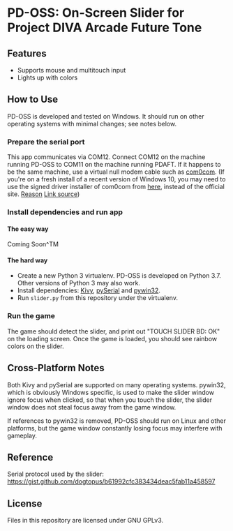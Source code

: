 # PD-OSS: On-Screen Slider for Project DIVA Arcade Future Tone

## Features

* Supports mouse and multitouch input
* Lights up with colors

## How to Use

PD-OSS is developed and tested on Windows. It should run on other operating
systems with minimal changes; see notes below.

### Prepare the serial port

This app communicates via COM12. Connect COM12 on the machine running PD-OSS
to COM11 on the machine running PDAFT. If it happens to be the same machine, 
use a virtual null modem cable such as 
[com0com](https://sourceforge.net/projects/com0com/).
(If you're on a fresh install of a recent version of Windows 10, you may need
to use the signed driver installer of com0com from 
[here](https://code.google.com/archive/p/powersdr-iq/downloads), instead of
the official site. 
[Reason](https://sourceforge.net/p/com0com/bugs/32/)
[Link source](https://reactos.org/wiki/Com0com))

### Install dependencies and run app

#### The easy way

Coming Soon^TM

#### The hard way

* Create a new Python 3 virtualenv. PD-OSS is developed on Python 3.7. Other
versions of Python 3 may also work.
* Install dependencies: 
[Kivy](https://kivy.org/doc/stable/installation/installation-windows.html),
[pySerial](https://pypi.org/project/pyserial/)
and
[pywin32](https://pypi.org/project/pyserial/).
* Run `slider.py` from this repository under the virtualenv.

### Run the game
The game should detect the slider, and print out "TOUCH SLIDER BD: OK" on the
loading screen. Once the game is loaded, you should see rainbow colors on the
slider.

## Cross-Platform Notes
Both Kivy and pySerial are supported on many operating systems. pywin32, which
is obviously Windows specific, is used to make the slider window ignore focus
when clicked, so that when you touch the slider, the slider window does not
steal focus away from the game window.

If references to pywin32 is removed, PD-OSS should run on Linux and other
platforms, but the game window constantly losing focus may interfere with 
gameplay.

## Reference

Serial protocol used by the slider: 
https://gist.github.com/dogtopus/b61992cfc383434deac5fab11a458597

## License

Files in this repository are licensed under GNU GPLv3.
